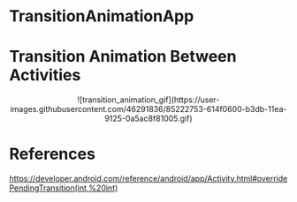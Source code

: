 # TransitionAnimationApp
<h1>Transition Animation Between Activities</h1>

<center>![transition_animation_gif](https://user-images.githubusercontent.com/46291836/85222753-614f0600-b3db-11ea-9125-0a5ac8f81005.gif)</center>


# References
https://developer.android.com/reference/android/app/Activity.html#overridePendingTransition(int,%20int)
